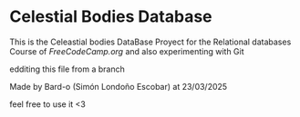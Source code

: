 # Celestial Bodies Database

This is the Celeastial bodies DataBase Proyect for the Relational databases Course of *FreeCodeCamp.org* and also experimenting with Git

edditing this file from a branch

Made by Bard-o (Simón Londoño Escobar) at 23/03/2025

feel free to use it <3